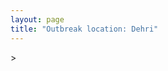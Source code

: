 ```yaml
---
layout: page
title: "Outbreak location: Dehri"
---
```

<div id="mapid">
<script src="https://buda-magenta.github.io/hazard_map/load_map.js"></script>
><script>
var marker_outbreak = L.marker([28.651718, 77.221939],{"autoPan": true}).addTo(map); marker_outbreak.bindTooltip("Dehri").openTooltip();

var circle_1 = L.circle([24.796436, 85.007956], {"pane": "markerPane", "color": "red", "fill": true, "fillOpacity": 0.2, "fillRule": "evenodd", "lineCap": "round", "lineJoin": "round", "opacity": 1.0, "radius": 169382, "stroke": true, "weight": 3}).addTo(map);
circle_1.bindTooltip("Gaya<br>rank: 1<br>hazard index: 0.169383")
circle_1.bindPopup('<a href="https://buda-magenta.github.io/hazard_map/Gaya">Gaya</a>')

var circle_2 = L.circle([24.900100, 84.018211], {"pane": "markerPane", "color": "red", "fill": true, "fillOpacity": 0.2, "fillRule": "evenodd", "lineCap": "round", "lineJoin": "round", "opacity": 1.0, "radius": 58634, "stroke": true, "weight": 3}).addTo(map);
circle_2.bindTooltip("Sasaram<br>rank: 2<br>hazard index: 0.058635")
circle_2.bindPopup('<a href="https://buda-magenta.github.io/hazard_map/Sasaram">Sasaram</a>')

var circle_3 = L.circle([23.967515, 85.438846], {"pane": "markerPane", "color": "red", "fill": true, "fillOpacity": 0.2, "fillRule": "evenodd", "lineCap": "round", "lineJoin": "round", "opacity": 1.0, "radius": 45332, "stroke": true, "weight": 3}).addTo(map);
circle_3.bindTooltip("Hazaribagh<br>rank: 3<br>hazard index: 0.045333")
circle_3.bindPopup('<a href="https://buda-magenta.github.io/hazard_map/Hazaribagh">Hazaribagh</a>')

var circle_4 = L.circle([25.609324, 85.123525], {"pane": "markerPane", "color": "red", "fill": true, "fillOpacity": 0.2, "fillRule": "evenodd", "lineCap": "round", "lineJoin": "round", "opacity": 1.0, "radius": 23903, "stroke": true, "weight": 3}).addTo(map);
circle_4.bindTooltip("Patna<br>rank: 4<br>hazard index: 0.023904")
circle_4.bindPopup('<a href="https://buda-magenta.github.io/hazard_map/Patna">Patna</a>')

var circle_5 = L.circle([25.280733, 83.125128], {"pane": "markerPane", "color": "red", "fill": true, "fillOpacity": 0.2, "fillRule": "evenodd", "lineCap": "round", "lineJoin": "round", "opacity": 1.0, "radius": 23609, "stroke": true, "weight": 3}).addTo(map);
circle_5.bindTooltip("Mughal Sarai<br>rank: 5<br>hazard index: 0.023610")
circle_5.bindPopup('<a href="https://buda-magenta.github.io/hazard_map/Mughal_Sarai">Mughal Sarai</a>')

var circle_6 = L.circle([28.651718, 77.221939], {"pane": "markerPane", "color": "red", "fill": true, "fillOpacity": 0.2, "fillRule": "evenodd", "lineCap": "round", "lineJoin": "round", "opacity": 1.0, "radius": 18173, "stroke": true, "weight": 3}).addTo(map);
circle_6.bindTooltip("Delhi<br>rank: 6<br>hazard index: 0.018173")
circle_6.bindPopup('<a href="https://buda-magenta.github.io/hazard_map/Delhi">Delhi</a>')

var circle_7 = L.circle([23.370035, 85.325013], {"pane": "markerPane", "color": "red", "fill": true, "fillOpacity": 0.2, "fillRule": "evenodd", "lineCap": "round", "lineJoin": "round", "opacity": 1.0, "radius": 7038, "stroke": true, "weight": 3}).addTo(map);
circle_7.bindTooltip("Ranchi<br>rank: 7<br>hazard index: 0.007038")
circle_7.bindPopup('<a href="https://buda-magenta.github.io/hazard_map/Ranchi">Ranchi</a>')

var circle_8 = L.circle([25.623457, 84.596839], {"pane": "markerPane", "color": "red", "fill": true, "fillOpacity": 0.2, "fillRule": "evenodd", "lineCap": "round", "lineJoin": "round", "opacity": 1.0, "radius": 5085, "stroke": true, "weight": 3}).addTo(map);
circle_8.bindTooltip("Arrah<br>rank: 8<br>hazard index: 0.005086")
circle_8.bindPopup('<a href="https://buda-magenta.github.io/hazard_map/Arrah">Arrah</a>')

var circle_9 = L.circle([25.329791, 86.456777], {"pane": "markerPane", "color": "red", "fill": true, "fillOpacity": 0.2, "fillRule": "evenodd", "lineCap": "round", "lineJoin": "round", "opacity": 1.0, "radius": 4986, "stroke": true, "weight": 3}).addTo(map);
circle_9.bindTooltip("Jamalpur<br>rank: 9<br>hazard index: 0.004986")
circle_9.bindPopup('<a href="https://buda-magenta.github.io/hazard_map/Jamalpur">Jamalpur</a>')

var circle_10 = L.circle([23.795281, 86.430964], {"pane": "markerPane", "color": "red", "fill": true, "fillOpacity": 0.2, "fillRule": "evenodd", "lineCap": "round", "lineJoin": "round", "opacity": 1.0, "radius": 4599, "stroke": true, "weight": 3}).addTo(map);
circle_10.bindTooltip("Dhanbad<br>rank: 10<br>hazard index: 0.004599")
circle_10.bindPopup('<a href="https://buda-magenta.github.io/hazard_map/Dhanbad">Dhanbad</a>')

var circle_11 = L.circle([25.335649, 83.007629], {"pane": "markerPane", "color": "red", "fill": true, "fillOpacity": 0.2, "fillRule": "evenodd", "lineCap": "round", "lineJoin": "round", "opacity": 1.0, "radius": 4183, "stroke": true, "weight": 3}).addTo(map);
circle_11.bindTooltip("Varanasi<br>rank: 11<br>hazard index: 0.004183")
circle_11.bindPopup('<a href="https://buda-magenta.github.io/hazard_map/Varanasi">Varanasi</a>')

var circle_12 = L.circle([27.175255, 78.009816], {"pane": "markerPane", "color": "red", "fill": true, "fillOpacity": 0.2, "fillRule": "evenodd", "lineCap": "round", "lineJoin": "round", "opacity": 1.0, "radius": 2326, "stroke": true, "weight": 3}).addTo(map);
circle_12.bindTooltip("Agra<br>rank: 12<br>hazard index: 0.002326")
circle_12.bindPopup('<a href="https://buda-magenta.github.io/hazard_map/Agra">Agra</a>')

var circle_13 = L.circle([25.562071, 84.015672], {"pane": "markerPane", "color": "red", "fill": true, "fillOpacity": 0.2, "fillRule": "evenodd", "lineCap": "round", "lineJoin": "round", "opacity": 1.0, "radius": 2004, "stroke": true, "weight": 3}).addTo(map);
circle_13.bindTooltip("Buxar<br>rank: 13<br>hazard index: 0.002004")
circle_13.bindPopup('<a href="https://buda-magenta.github.io/hazard_map/Buxar">Buxar</a>')

var circle_14 = L.circle([28.402979, 77.310384], {"pane": "markerPane", "color": "red", "fill": true, "fillOpacity": 0.2, "fillRule": "evenodd", "lineCap": "round", "lineJoin": "round", "opacity": 1.0, "radius": 1980, "stroke": true, "weight": 3}).addTo(map);
circle_14.bindTooltip("Faridabad<br>rank: 14<br>hazard index: 0.001980")
circle_14.bindPopup('<a href="https://buda-magenta.github.io/hazard_map/Faridabad">Faridabad</a>')

var circle_15 = L.circle([22.541418, 88.357691], {"pane": "markerPane", "color": "red", "fill": true, "fillOpacity": 0.2, "fillRule": "evenodd", "lineCap": "round", "lineJoin": "round", "opacity": 1.0, "radius": 1915, "stroke": true, "weight": 3}).addTo(map);
circle_15.bindTooltip("Kolkata<br>rank: 15<br>hazard index: 0.001916")
circle_15.bindPopup('<a href="https://buda-magenta.github.io/hazard_map/Kolkata">Kolkata</a>')

var circle_16 = L.circle([29.000653, 77.768229], {"pane": "markerPane", "color": "red", "fill": true, "fillOpacity": 0.2, "fillRule": "evenodd", "lineCap": "round", "lineJoin": "round", "opacity": 1.0, "radius": 1845, "stroke": true, "weight": 3}).addTo(map);
circle_16.bindTooltip("Meerut<br>rank: 16<br>hazard index: 0.001846")
circle_16.bindPopup('<a href="https://buda-magenta.github.io/hazard_map/Meerut">Meerut</a>')

var circle_17 = L.circle([25.152471, 85.006878], {"pane": "markerPane", "color": "red", "fill": true, "fillOpacity": 0.2, "fillRule": "evenodd", "lineCap": "round", "lineJoin": "round", "opacity": 1.0, "radius": 1486, "stroke": true, "weight": 3}).addTo(map);
circle_17.bindTooltip("Jehanabad<br>rank: 17<br>hazard index: 0.001487")
circle_17.bindPopup('<a href="https://buda-magenta.github.io/hazard_map/Jehanabad">Jehanabad</a>')

var circle_18 = L.circle([28.863842, 78.805778], {"pane": "markerPane", "color": "red", "fill": true, "fillOpacity": 0.2, "fillRule": "evenodd", "lineCap": "round", "lineJoin": "round", "opacity": 1.0, "radius": 1380, "stroke": true, "weight": 3}).addTo(map);
circle_18.bindTooltip("Moradabad<br>rank: 18<br>hazard index: 0.001380")
circle_18.bindPopup('<a href="https://buda-magenta.github.io/hazard_map/Moradabad">Moradabad</a>')

var circle_19 = L.circle([20.266777, 85.843559], {"pane": "markerPane", "color": "red", "fill": true, "fillOpacity": 0.2, "fillRule": "evenodd", "lineCap": "round", "lineJoin": "round", "opacity": 1.0, "radius": 1307, "stroke": true, "weight": 3}).addTo(map);
circle_19.bindTooltip("Bhubaneswar<br>rank: 19<br>hazard index: 0.001307")
circle_19.bindPopup('<a href="https://buda-magenta.github.io/hazard_map/Bhubaneswar">Bhubaneswar</a>')

var circle_20 = L.circle([27.876990, 78.137290], {"pane": "markerPane", "color": "red", "fill": true, "fillOpacity": 0.2, "fillRule": "evenodd", "lineCap": "round", "lineJoin": "round", "opacity": 1.0, "radius": 1260, "stroke": true, "weight": 3}).addTo(map);
circle_20.bindTooltip("Aligarh<br>rank: 20<br>hazard index: 0.001261")
circle_20.bindPopup('<a href="https://buda-magenta.github.io/hazard_map/Aligarh">Aligarh</a>')

var circle_21 = L.circle([28.428262, 77.002700], {"pane": "markerPane", "color": "red", "fill": true, "fillOpacity": 0.2, "fillRule": "evenodd", "lineCap": "round", "lineJoin": "round", "opacity": 1.0, "radius": 1236, "stroke": true, "weight": 3}).addTo(map);
circle_21.bindTooltip("Gurgaon<br>rank: 21<br>hazard index: 0.001236")
circle_21.bindPopup('<a href="https://buda-magenta.github.io/hazard_map/Gurgaon">Gurgaon</a>')

var circle_22 = L.circle([25.286698, 87.132254], {"pane": "markerPane", "color": "red", "fill": true, "fillOpacity": 0.2, "fillRule": "evenodd", "lineCap": "round", "lineJoin": "round", "opacity": 1.0, "radius": 1172, "stroke": true, "weight": 3}).addTo(map);
circle_22.bindTooltip("Bhagalpur<br>rank: 22<br>hazard index: 0.001173")
circle_22.bindPopup('<a href="https://buda-magenta.github.io/hazard_map/Bhagalpur">Bhagalpur</a>')

var circle_23 = L.circle([23.699128, 85.991069], {"pane": "markerPane", "color": "red", "fill": true, "fillOpacity": 0.2, "fillRule": "evenodd", "lineCap": "round", "lineJoin": "round", "opacity": 1.0, "radius": 1068, "stroke": true, "weight": 3}).addTo(map);
circle_23.bindTooltip("Bokaro<br>rank: 23<br>hazard index: 0.001068")
circle_23.bindPopup('<a href="https://buda-magenta.github.io/hazard_map/Bokaro">Bokaro</a>')

var circle_24 = L.circle([22.801519, 86.202958], {"pane": "markerPane", "color": "red", "fill": true, "fillOpacity": 0.2, "fillRule": "evenodd", "lineCap": "round", "lineJoin": "round", "opacity": 1.0, "radius": 1065, "stroke": true, "weight": 3}).addTo(map);
circle_24.bindTooltip("Jamshedpur<br>rank: 24<br>hazard index: 0.001066")
circle_24.bindPopup('<a href="https://buda-magenta.github.io/hazard_map/Jamshedpur">Jamshedpur</a>')

var circle_25 = L.circle([29.988077, 77.508130], {"pane": "markerPane", "color": "red", "fill": true, "fillOpacity": 0.2, "fillRule": "evenodd", "lineCap": "round", "lineJoin": "round", "opacity": 1.0, "radius": 1047, "stroke": true, "weight": 3}).addTo(map);
circle_25.bindTooltip("Saharanpur<br>rank: 25<br>hazard index: 0.001047")
circle_25.bindPopup('<a href="https://buda-magenta.github.io/hazard_map/Saharanpur">Saharanpur</a>')

var circle_26 = L.circle([20.468600, 85.879200], {"pane": "markerPane", "color": "red", "fill": true, "fillOpacity": 0.2, "fillRule": "evenodd", "lineCap": "round", "lineJoin": "round", "opacity": 1.0, "radius": 945, "stroke": true, "weight": 3}).addTo(map);
circle_26.bindTooltip("Cuttack<br>rank: 26<br>hazard index: 0.000946")
circle_26.bindPopup('<a href="https://buda-magenta.github.io/hazard_map/Cuttack">Cuttack</a>')

var circle_27 = L.circle([28.570784, 77.327107], {"pane": "markerPane", "color": "red", "fill": true, "fillOpacity": 0.2, "fillRule": "evenodd", "lineCap": "round", "lineJoin": "round", "opacity": 1.0, "radius": 905, "stroke": true, "weight": 3}).addTo(map);
circle_27.bindTooltip("Noida<br>rank: 27<br>hazard index: 0.000906")
circle_27.bindPopup('<a href="https://buda-magenta.github.io/hazard_map/Noida">Noida</a>')

var circle_28 = L.circle([25.623400, 85.041700], {"pane": "markerPane", "color": "red", "fill": true, "fillOpacity": 0.2, "fillRule": "evenodd", "lineCap": "round", "lineJoin": "round", "opacity": 1.0, "radius": 866, "stroke": true, "weight": 3}).addTo(map);
circle_28.bindTooltip("Dinapur Nizamat<br>rank: 28<br>hazard index: 0.000866")
circle_28.bindPopup('<a href="https://buda-magenta.github.io/hazard_map/Dinapur_Nizamat">Dinapur Nizamat</a>')

var circle_29 = L.circle([27.177366, 78.389912], {"pane": "markerPane", "color": "red", "fill": true, "fillOpacity": 0.2, "fillRule": "evenodd", "lineCap": "round", "lineJoin": "round", "opacity": 1.0, "radius": 860, "stroke": true, "weight": 3}).addTo(map);
circle_29.bindTooltip("Firozabad<br>rank: 29<br>hazard index: 0.000861")
circle_29.bindPopup('<a href="https://buda-magenta.github.io/hazard_map/Firozabad">Firozabad</a>')

var circle_30 = L.circle([28.733400, 77.298600], {"pane": "markerPane", "color": "red", "fill": true, "fillOpacity": 0.2, "fillRule": "evenodd", "lineCap": "round", "lineJoin": "round", "opacity": 1.0, "radius": 722, "stroke": true, "weight": 3}).addTo(map);
circle_30.bindTooltip("Loni<br>rank: 30<br>hazard index: 0.000722")
circle_30.bindPopup('<a href="https://buda-magenta.github.io/hazard_map/Loni">Loni</a>')

var circle_31 = L.circle([23.687130, 86.974659], {"pane": "markerPane", "color": "red", "fill": true, "fillOpacity": 0.2, "fillRule": "evenodd", "lineCap": "round", "lineJoin": "round", "opacity": 1.0, "radius": 643, "stroke": true, "weight": 3}).addTo(map);
circle_31.bindTooltip("Asansol<br>rank: 31<br>hazard index: 0.000643")
circle_31.bindPopup('<a href="https://buda-magenta.github.io/hazard_map/Asansol">Asansol</a>')

var circle_32 = L.circle([26.148658, 85.340013], {"pane": "markerPane", "color": "red", "fill": true, "fillOpacity": 0.2, "fillRule": "evenodd", "lineCap": "round", "lineJoin": "round", "opacity": 1.0, "radius": 584, "stroke": true, "weight": 3}).addTo(map);
circle_32.bindTooltip("Muzaffarpur<br>rank: 32<br>hazard index: 0.000584")
circle_32.bindPopup('<a href="https://buda-magenta.github.io/hazard_map/Muzaffarpur">Muzaffarpur</a>')

var circle_33 = L.circle([30.209087, 76.339872], {"pane": "markerPane", "color": "red", "fill": true, "fillOpacity": 0.2, "fillRule": "evenodd", "lineCap": "round", "lineJoin": "round", "opacity": 1.0, "radius": 571, "stroke": true, "weight": 3}).addTo(map);
circle_33.bindTooltip("Patiala<br>rank: 33<br>hazard index: 0.000571")
circle_33.bindPopup('<a href="https://buda-magenta.github.io/hazard_map/Patiala">Patiala</a>')

var circle_34 = L.circle([29.448006, 77.740685], {"pane": "markerPane", "color": "red", "fill": true, "fillOpacity": 0.2, "fillRule": "evenodd", "lineCap": "round", "lineJoin": "round", "opacity": 1.0, "radius": 553, "stroke": true, "weight": 3}).addTo(map);
circle_34.bindTooltip("Muzaffarnagar<br>rank: 34<br>hazard index: 0.000553")
circle_34.bindPopup('<a href="https://buda-magenta.github.io/hazard_map/Muzaffarnagar">Muzaffarnagar</a>')

var circle_35 = L.circle([28.901090, 76.580194], {"pane": "markerPane", "color": "red", "fill": true, "fillOpacity": 0.2, "fillRule": "evenodd", "lineCap": "round", "lineJoin": "round", "opacity": 1.0, "radius": 526, "stroke": true, "weight": 3}).addTo(map);
circle_35.bindTooltip("Rohtak<br>rank: 35<br>hazard index: 0.000526")
circle_35.bindPopup('<a href="https://buda-magenta.github.io/hazard_map/Rohtak">Rohtak</a>')

var circle_36 = L.circle([25.438130, 81.833800], {"pane": "markerPane", "color": "red", "fill": true, "fillOpacity": 0.2, "fillRule": "evenodd", "lineCap": "round", "lineJoin": "round", "opacity": 1.0, "radius": 516, "stroke": true, "weight": 3}).addTo(map);
circle_36.bindTooltip("Allahabad<br>rank: 36<br>hazard index: 0.000517")
circle_36.bindPopup('<a href="https://buda-magenta.github.io/hazard_map/Allahabad">Allahabad</a>')

var circle_37 = L.circle([28.794068, 79.185930], {"pane": "markerPane", "color": "red", "fill": true, "fillOpacity": 0.2, "fillRule": "evenodd", "lineCap": "round", "lineJoin": "round", "opacity": 1.0, "radius": 501, "stroke": true, "weight": 3}).addTo(map);
circle_37.bindTooltip("Rampur<br>rank: 37<br>hazard index: 0.000501")
circle_37.bindPopup('<a href="https://buda-magenta.github.io/hazard_map/Rampur">Rampur</a>')

var circle_38 = L.circle([25.720581, 85.255560], {"pane": "markerPane", "color": "red", "fill": true, "fillOpacity": 0.2, "fillRule": "evenodd", "lineCap": "round", "lineJoin": "round", "opacity": 1.0, "radius": 496, "stroke": true, "weight": 3}).addTo(map);
circle_38.bindTooltip("Hajipur<br>rank: 38<br>hazard index: 0.000497")
circle_38.bindPopup('<a href="https://buda-magenta.github.io/hazard_map/Hajipur">Hajipur</a>')

var circle_39 = L.circle([27.633333, 77.583333], {"pane": "markerPane", "color": "red", "fill": true, "fillOpacity": 0.2, "fillRule": "evenodd", "lineCap": "round", "lineJoin": "round", "opacity": 1.0, "radius": 495, "stroke": true, "weight": 3}).addTo(map);
circle_39.bindTooltip("Mathura<br>rank: 39<br>hazard index: 0.000496")
circle_39.bindPopup('<a href="https://buda-magenta.github.io/hazard_map/Mathura">Mathura</a>')

var circle_40 = L.circle([23.160894, 79.949770], {"pane": "markerPane", "color": "red", "fill": true, "fillOpacity": 0.2, "fillRule": "evenodd", "lineCap": "round", "lineJoin": "round", "opacity": 1.0, "radius": 474, "stroke": true, "weight": 3}).addTo(map);
circle_40.bindTooltip("Jabalpur<br>rank: 40<br>hazard index: 0.000474")
circle_40.bindPopup('<a href="https://buda-magenta.github.io/hazard_map/Jabalpur">Jabalpur</a>')

var circle_41 = L.circle([26.838100, 80.934600], {"pane": "markerPane", "color": "red", "fill": true, "fillOpacity": 0.2, "fillRule": "evenodd", "lineCap": "round", "lineJoin": "round", "opacity": 1.0, "radius": 469, "stroke": true, "weight": 3}).addTo(map);
circle_41.bindTooltip("Lucknow<br>rank: 41<br>hazard index: 0.000470")
circle_41.bindPopup('<a href="https://buda-magenta.github.io/hazard_map/Lucknow">Lucknow</a>')

var circle_42 = L.circle([27.639077, 76.614452], {"pane": "markerPane", "color": "red", "fill": true, "fillOpacity": 0.2, "fillRule": "evenodd", "lineCap": "round", "lineJoin": "round", "opacity": 1.0, "radius": 444, "stroke": true, "weight": 3}).addTo(map);
circle_42.bindTooltip("Alwar<br>rank: 42<br>hazard index: 0.000445")
circle_42.bindPopup('<a href="https://buda-magenta.github.io/hazard_map/Alwar">Alwar</a>')

var circle_43 = L.circle([26.460914, 80.321759], {"pane": "markerPane", "color": "red", "fill": true, "fillOpacity": 0.2, "fillRule": "evenodd", "lineCap": "round", "lineJoin": "round", "opacity": 1.0, "radius": 437, "stroke": true, "weight": 3}).addTo(map);
circle_43.bindTooltip("Kanpur<br>rank: 43<br>hazard index: 0.000437")
circle_43.bindPopup('<a href="https://buda-magenta.github.io/hazard_map/Kanpur">Kanpur</a>')

var circle_44 = L.circle([29.168807, 75.746110], {"pane": "markerPane", "color": "red", "fill": true, "fillOpacity": 0.2, "fillRule": "evenodd", "lineCap": "round", "lineJoin": "round", "opacity": 1.0, "radius": 424, "stroke": true, "weight": 3}).addTo(map);
circle_44.bindTooltip("Hisar<br>rank: 44<br>hazard index: 0.000425")
circle_44.bindPopup('<a href="https://buda-magenta.github.io/hazard_map/Hisar">Hisar</a>')

var circle_45 = L.circle([29.391275, 76.977168], {"pane": "markerPane", "color": "red", "fill": true, "fillOpacity": 0.2, "fillRule": "evenodd", "lineCap": "round", "lineJoin": "round", "opacity": 1.0, "radius": 416, "stroke": true, "weight": 3}).addTo(map);
circle_45.bindTooltip("Panipat<br>rank: 45<br>hazard index: 0.000417")
circle_45.bindPopup('<a href="https://buda-magenta.github.io/hazard_map/Panipat">Panipat</a>')

var circle_46 = L.circle([29.680327, 76.989625], {"pane": "markerPane", "color": "red", "fill": true, "fillOpacity": 0.2, "fillRule": "evenodd", "lineCap": "round", "lineJoin": "round", "opacity": 1.0, "radius": 406, "stroke": true, "weight": 3}).addTo(map);
circle_46.bindTooltip("Karnal<br>rank: 46<br>hazard index: 0.000406")
circle_46.bindPopup('<a href="https://buda-magenta.github.io/hazard_map/Karnal">Karnal</a>')

var circle_47 = L.circle([29.003314, 77.016732], {"pane": "markerPane", "color": "red", "fill": true, "fillOpacity": 0.2, "fillRule": "evenodd", "lineCap": "round", "lineJoin": "round", "opacity": 1.0, "radius": 392, "stroke": true, "weight": 3}).addTo(map);
circle_47.bindTooltip("Sonipat<br>rank: 47<br>hazard index: 0.000392")
circle_47.bindPopup('<a href="https://buda-magenta.github.io/hazard_map/Sonipat">Sonipat</a>')

var circle_48 = L.circle([28.740613, 77.835426], {"pane": "markerPane", "color": "red", "fill": true, "fillOpacity": 0.2, "fillRule": "evenodd", "lineCap": "round", "lineJoin": "round", "opacity": 1.0, "radius": 370, "stroke": true, "weight": 3}).addTo(map);
circle_48.bindTooltip("Hapur<br>rank: 48<br>hazard index: 0.000371")
circle_48.bindPopup('<a href="https://buda-magenta.github.io/hazard_map/Hapur">Hapur</a>')

var circle_49 = L.circle([27.265212, 77.369126], {"pane": "markerPane", "color": "red", "fill": true, "fillOpacity": 0.2, "fillRule": "evenodd", "lineCap": "round", "lineJoin": "round", "opacity": 1.0, "radius": 368, "stroke": true, "weight": 3}).addTo(map);
circle_49.bindTooltip("Bharatpur<br>rank: 49<br>hazard index: 0.000369")
circle_49.bindPopup('<a href="https://buda-magenta.github.io/hazard_map/Bharatpur">Bharatpur</a>')

var circle_50 = L.circle([23.535048, 87.338043], {"pane": "markerPane", "color": "red", "fill": true, "fillOpacity": 0.2, "fillRule": "evenodd", "lineCap": "round", "lineJoin": "round", "opacity": 1.0, "radius": 347, "stroke": true, "weight": 3}).addTo(map);
circle_50.bindTooltip("Durgapur<br>rank: 50<br>hazard index: 0.000348")
circle_50.bindPopup('<a href="https://buda-magenta.github.io/hazard_map/Durgapur">Durgapur</a>')

var circle_51 = L.circle([29.938447, 78.145298], {"pane": "markerPane", "color": "red", "fill": true, "fillOpacity": 0.2, "fillRule": "evenodd", "lineCap": "round", "lineJoin": "round", "opacity": 1.0, "radius": 331, "stroke": true, "weight": 3}).addTo(map);
circle_51.bindTooltip("Haridwar<br>rank: 51<br>hazard index: 0.000332")
circle_51.bindPopup('<a href="https://buda-magenta.github.io/hazard_map/Haridwar">Haridwar</a>')

var circle_52 = L.circle([26.083143, 86.032571], {"pane": "markerPane", "color": "red", "fill": true, "fillOpacity": 0.2, "fillRule": "evenodd", "lineCap": "round", "lineJoin": "round", "opacity": 1.0, "radius": 329, "stroke": true, "weight": 3}).addTo(map);
circle_52.bindTooltip("Darbhanga<br>rank: 52<br>hazard index: 0.000330")
circle_52.bindPopup('<a href="https://buda-magenta.github.io/hazard_map/Darbhanga">Darbhanga</a>')

var circle_53 = L.circle([25.133173, 86.525040], {"pane": "markerPane", "color": "red", "fill": true, "fillOpacity": 0.2, "fillRule": "evenodd", "lineCap": "round", "lineJoin": "round", "opacity": 1.0, "radius": 322, "stroke": true, "weight": 3}).addTo(map);
circle_53.bindTooltip("Kharagpur<br>rank: 53<br>hazard index: 0.000323")
circle_53.bindPopup('<a href="https://buda-magenta.github.io/hazard_map/Kharagpur">Kharagpur</a>')

var circle_54 = L.circle([23.730215, 86.839671], {"pane": "markerPane", "color": "red", "fill": true, "fillOpacity": 0.2, "fillRule": "evenodd", "lineCap": "round", "lineJoin": "round", "opacity": 1.0, "radius": 317, "stroke": true, "weight": 3}).addTo(map);
circle_54.bindTooltip("Kulti<br>rank: 54<br>hazard index: 0.000318")
circle_54.bindPopup('<a href="https://buda-magenta.github.io/hazard_map/Kulti">Kulti</a>')

var circle_55 = L.circle([28.388861, 77.974798], {"pane": "markerPane", "color": "red", "fill": true, "fillOpacity": 0.2, "fillRule": "evenodd", "lineCap": "round", "lineJoin": "round", "opacity": 1.0, "radius": 314, "stroke": true, "weight": 3}).addTo(map);
circle_55.bindTooltip("Bulandshahr<br>rank: 55<br>hazard index: 0.000314")
circle_55.bindPopup('<a href="https://buda-magenta.github.io/hazard_map/Bulandshahr">Bulandshahr</a>')

var circle_56 = L.circle([19.807608, 85.825254], {"pane": "markerPane", "color": "red", "fill": true, "fillOpacity": 0.2, "fillRule": "evenodd", "lineCap": "round", "lineJoin": "round", "opacity": 1.0, "radius": 313, "stroke": true, "weight": 3}).addTo(map);
circle_56.bindTooltip("Puri<br>rank: 56<br>hazard index: 0.000314")
circle_56.bindPopup('<a href="https://buda-magenta.github.io/hazard_map/Puri">Puri</a>')

var circle_57 = L.circle([25.205305, 85.514612], {"pane": "markerPane", "color": "red", "fill": true, "fillOpacity": 0.2, "fillRule": "evenodd", "lineCap": "round", "lineJoin": "round", "opacity": 1.0, "radius": 312, "stroke": true, "weight": 3}).addTo(map);
circle_57.bindTooltip("Biharsharif<br>rank: 57<br>hazard index: 0.000312")
circle_57.bindPopup('<a href="https://buda-magenta.github.io/hazard_map/Biharsharif">Biharsharif</a>')

var circle_58 = L.circle([28.618753, 78.550874], {"pane": "markerPane", "color": "red", "fill": true, "fillOpacity": 0.2, "fillRule": "evenodd", "lineCap": "round", "lineJoin": "round", "opacity": 1.0, "radius": 312, "stroke": true, "weight": 3}).addTo(map);
circle_58.bindTooltip("Sambhal<br>rank: 58<br>hazard index: 0.000312")
circle_58.bindPopup('<a href="https://buda-magenta.github.io/hazard_map/Sambhal">Sambhal</a>')

var circle_59 = L.circle([19.075990, 72.877393], {"pane": "markerPane", "color": "red", "fill": true, "fillOpacity": 0.2, "fillRule": "evenodd", "lineCap": "round", "lineJoin": "round", "opacity": 1.0, "radius": 312, "stroke": true, "weight": 3}).addTo(map);
circle_59.bindTooltip("Mumbai<br>rank: 59<br>hazard index: 0.000312")
circle_59.bindPopup('<a href="https://buda-magenta.github.io/hazard_map/Mumbai">Mumbai</a>')

var circle_60 = L.circle([30.129326, 77.245483], {"pane": "markerPane", "color": "red", "fill": true, "fillOpacity": 0.2, "fillRule": "evenodd", "lineCap": "round", "lineJoin": "round", "opacity": 1.0, "radius": 311, "stroke": true, "weight": 3}).addTo(map);
circle_60.bindTooltip("Jagadhri<br>rank: 60<br>hazard index: 0.000312")
circle_60.bindPopup('<a href="https://buda-magenta.github.io/hazard_map/Jagadhri">Jagadhri</a>')

var circle_61 = L.circle([28.793170, 76.139128], {"pane": "markerPane", "color": "red", "fill": true, "fillOpacity": 0.2, "fillRule": "evenodd", "lineCap": "round", "lineJoin": "round", "opacity": 1.0, "radius": 278, "stroke": true, "weight": 3}).addTo(map);
circle_61.bindTooltip("Bhiwani<br>rank: 61<br>hazard index: 0.000279")
circle_61.bindPopup('<a href="https://buda-magenta.github.io/hazard_map/Bhiwani">Bhiwani</a>')

var circle_62 = L.circle([28.923397, 78.488317], {"pane": "markerPane", "color": "red", "fill": true, "fillOpacity": 0.2, "fillRule": "evenodd", "lineCap": "round", "lineJoin": "round", "opacity": 1.0, "radius": 277, "stroke": true, "weight": 3}).addTo(map);
circle_62.bindTooltip("Amroha<br>rank: 62<br>hazard index: 0.000278")
circle_62.bindPopup('<a href="https://buda-magenta.github.io/hazard_map/Amroha">Amroha</a>')

var circle_63 = L.circle([28.753900, 77.399900], {"pane": "markerPane", "color": "red", "fill": true, "fillOpacity": 0.2, "fillRule": "evenodd", "lineCap": "round", "lineJoin": "round", "opacity": 1.0, "radius": 273, "stroke": true, "weight": 3}).addTo(map);
circle_63.bindTooltip("Khora<br>rank: 63<br>hazard index: 0.000273")
circle_63.bindPopup('<a href="https://buda-magenta.github.io/hazard_map/Khora">Khora</a>')

var circle_64 = L.circle([25.512719, 86.090571], {"pane": "markerPane", "color": "red", "fill": true, "fillOpacity": 0.2, "fillRule": "evenodd", "lineCap": "round", "lineJoin": "round", "opacity": 1.0, "radius": 264, "stroke": true, "weight": 3}).addTo(map);
circle_64.bindTooltip("Begusarai<br>rank: 64<br>hazard index: 0.000265")
circle_64.bindPopup('<a href="https://buda-magenta.github.io/hazard_map/Begusarai">Begusarai</a>')

var circle_65 = L.circle([28.660965, 76.834676], {"pane": "markerPane", "color": "red", "fill": true, "fillOpacity": 0.2, "fillRule": "evenodd", "lineCap": "round", "lineJoin": "round", "opacity": 1.0, "radius": 240, "stroke": true, "weight": 3}).addTo(map);
circle_65.bindTooltip("Bahadurgarh<br>rank: 65<br>hazard index: 0.000240")
circle_65.bindPopup('<a href="https://buda-magenta.github.io/hazard_map/Bahadurgarh">Bahadurgarh</a>')

var circle_66 = L.circle([29.301826, 76.338471], {"pane": "markerPane", "color": "red", "fill": true, "fillOpacity": 0.2, "fillRule": "evenodd", "lineCap": "round", "lineJoin": "round", "opacity": 1.0, "radius": 234, "stroke": true, "weight": 3}).addTo(map);
circle_66.bindTooltip("Jind<br>rank: 66<br>hazard index: 0.000234")
circle_66.bindPopup('<a href="https://buda-magenta.github.io/hazard_map/Jind">Jind</a>')

var circle_67 = L.circle([28.068312, 79.046073], {"pane": "markerPane", "color": "red", "fill": true, "fillOpacity": 0.2, "fillRule": "evenodd", "lineCap": "round", "lineJoin": "round", "opacity": 1.0, "radius": 224, "stroke": true, "weight": 3}).addTo(map);
circle_67.bindTooltip("Budaun<br>rank: 67<br>hazard index: 0.000224")
circle_67.bindPopup('<a href="https://buda-magenta.github.io/hazard_map/Budaun">Budaun</a>')

var circle_68 = L.circle([29.993040, 76.829223], {"pane": "markerPane", "color": "red", "fill": true, "fillOpacity": 0.2, "fillRule": "evenodd", "lineCap": "round", "lineJoin": "round", "opacity": 1.0, "radius": 218, "stroke": true, "weight": 3}).addTo(map);
circle_68.bindTooltip("Thanesar<br>rank: 68<br>hazard index: 0.000218")
circle_68.bindPopup('<a href="https://buda-magenta.github.io/hazard_map/Thanesar">Thanesar</a>')

var circle_69 = L.circle([30.211200, 77.286390], {"pane": "markerPane", "color": "red", "fill": true, "fillOpacity": 0.2, "fillRule": "evenodd", "lineCap": "round", "lineJoin": "round", "opacity": 1.0, "radius": 216, "stroke": true, "weight": 3}).addTo(map);
circle_69.bindTooltip("Yamunanagar<br>rank: 69<br>hazard index: 0.000216")
circle_69.bindPopup('<a href="https://buda-magenta.github.io/hazard_map/Yamunanagar">Yamunanagar</a>')

var circle_70 = L.circle([28.079690, 75.541768], {"pane": "markerPane", "color": "red", "fill": true, "fillOpacity": 0.2, "fillRule": "evenodd", "lineCap": "round", "lineJoin": "round", "opacity": 1.0, "radius": 212, "stroke": true, "weight": 3}).addTo(map);
circle_70.bindTooltip("Jhunjhunun<br>rank: 70<br>hazard index: 0.000213")
circle_70.bindPopup('<a href="https://buda-magenta.github.io/hazard_map/Jhunjhunun">Jhunjhunun</a>')

var circle_71 = L.circle([29.822821, 76.378310], {"pane": "markerPane", "color": "red", "fill": true, "fillOpacity": 0.2, "fillRule": "evenodd", "lineCap": "round", "lineJoin": "round", "opacity": 1.0, "radius": 203, "stroke": true, "weight": 3}).addTo(map);
circle_71.bindTooltip("Kaithal<br>rank: 71<br>hazard index: 0.000204")
circle_71.bindPopup('<a href="https://buda-magenta.github.io/hazard_map/Kaithal">Kaithal</a>')

var circle_72 = L.circle([28.195647, 76.616518], {"pane": "markerPane", "color": "red", "fill": true, "fillOpacity": 0.2, "fillRule": "evenodd", "lineCap": "round", "lineJoin": "round", "opacity": 1.0, "radius": 201, "stroke": true, "weight": 3}).addTo(map);
circle_72.bindTooltip("Rewari<br>rank: 72<br>hazard index: 0.000202")
circle_72.bindPopup('<a href="https://buda-magenta.github.io/hazard_map/Rewari">Rewari</a>')

var circle_73 = L.circle([29.211757, 78.961731], {"pane": "markerPane", "color": "red", "fill": true, "fillOpacity": 0.2, "fillRule": "evenodd", "lineCap": "round", "lineJoin": "round", "opacity": 1.0, "radius": 200, "stroke": true, "weight": 3}).addTo(map);
circle_73.bindTooltip("Kashipur<br>rank: 73<br>hazard index: 0.000200")
circle_73.bindPopup('<a href="https://buda-magenta.github.io/hazard_map/Kashipur">Kashipur</a>')

var circle_74 = L.circle([29.869350, 77.890212], {"pane": "markerPane", "color": "red", "fill": true, "fillOpacity": 0.2, "fillRule": "evenodd", "lineCap": "round", "lineJoin": "round", "opacity": 1.0, "radius": 196, "stroke": true, "weight": 3}).addTo(map);
circle_74.bindTooltip("Roorkee<br>rank: 74<br>hazard index: 0.000197")
circle_74.bindPopup('<a href="https://buda-magenta.github.io/hazard_map/Roorkee">Roorkee</a>')

var circle_75 = L.circle([27.573243, 78.111739], {"pane": "markerPane", "color": "red", "fill": true, "fillOpacity": 0.2, "fillRule": "evenodd", "lineCap": "round", "lineJoin": "round", "opacity": 1.0, "radius": 196, "stroke": true, "weight": 3}).addTo(map);
circle_75.bindTooltip("Hathras<br>rank: 75<br>hazard index: 0.000196")
circle_75.bindPopup('<a href="https://buda-magenta.github.io/hazard_map/Hathras">Hathras</a>')

var circle_76 = L.circle([25.531031, 78.652689], {"pane": "markerPane", "color": "red", "fill": true, "fillOpacity": 0.2, "fillRule": "evenodd", "lineCap": "round", "lineJoin": "round", "opacity": 1.0, "radius": 194, "stroke": true, "weight": 3}).addTo(map);
circle_76.bindTooltip("Jhansi<br>rank: 76<br>hazard index: 0.000194")
circle_76.bindPopup('<a href="https://buda-magenta.github.io/hazard_map/Jhansi">Jhansi</a>')

var circle_77 = L.circle([28.176959, 77.373112], {"pane": "markerPane", "color": "red", "fill": true, "fillOpacity": 0.2, "fillRule": "evenodd", "lineCap": "round", "lineJoin": "round", "opacity": 1.0, "radius": 189, "stroke": true, "weight": 3}).addTo(map);
circle_77.bindTooltip("Palwal<br>rank: 77<br>hazard index: 0.000190")
circle_77.bindPopup('<a href="https://buda-magenta.github.io/hazard_map/Palwal">Palwal</a>')

var circle_78 = L.circle([21.500000, 86.750000], {"pane": "markerPane", "color": "red", "fill": true, "fillOpacity": 0.2, "fillRule": "evenodd", "lineCap": "round", "lineJoin": "round", "opacity": 1.0, "radius": 184, "stroke": true, "weight": 3}).addTo(map);
circle_78.bindTooltip("Baleshwar<br>rank: 78<br>hazard index: 0.000184")
circle_78.bindPopup('<a href="https://buda-magenta.github.io/hazard_map/Baleshwar">Baleshwar</a>')

var circle_79 = L.circle([30.384367, 76.770421], {"pane": "markerPane", "color": "red", "fill": true, "fillOpacity": 0.2, "fillRule": "evenodd", "lineCap": "round", "lineJoin": "round", "opacity": 1.0, "radius": 182, "stroke": true, "weight": 3}).addTo(map);
circle_79.bindTooltip("Ambala<br>rank: 79<br>hazard index: 0.000183")
circle_79.bindPopup('<a href="https://buda-magenta.github.io/hazard_map/Ambala">Ambala</a>')

var circle_80 = L.circle([25.832642, 86.614893], {"pane": "markerPane", "color": "red", "fill": true, "fillOpacity": 0.2, "fillRule": "evenodd", "lineCap": "round", "lineJoin": "round", "opacity": 1.0, "radius": 179, "stroke": true, "weight": 3}).addTo(map);
circle_80.bindTooltip("Saharsa<br>rank: 80<br>hazard index: 0.000180")
circle_80.bindPopup('<a href="https://buda-magenta.github.io/hazard_map/Saharsa">Saharsa</a>')

var circle_81 = L.circle([25.954628, 83.647350], {"pane": "markerPane", "color": "red", "fill": true, "fillOpacity": 0.2, "fillRule": "evenodd", "lineCap": "round", "lineJoin": "round", "opacity": 1.0, "radius": 177, "stroke": true, "weight": 3}).addTo(map);
circle_81.bindTooltip("Maunath Bhanjan<br>rank: 81<br>hazard index: 0.000178")
circle_81.bindPopup('<a href="https://buda-magenta.github.io/hazard_map/Maunath_Bhanjan">Maunath Bhanjan</a>')

var circle_82 = L.circle([28.826162, 77.541656], {"pane": "markerPane", "color": "red", "fill": true, "fillOpacity": 0.2, "fillRule": "evenodd", "lineCap": "round", "lineJoin": "round", "opacity": 1.0, "radius": 177, "stroke": true, "weight": 3}).addTo(map);
circle_82.bindTooltip("Modinagar<br>rank: 82<br>hazard index: 0.000177")
circle_82.bindPopup('<a href="https://buda-magenta.github.io/hazard_map/Modinagar">Modinagar</a>')

var circle_83 = L.circle([26.915458, 75.818982], {"pane": "markerPane", "color": "red", "fill": true, "fillOpacity": 0.2, "fillRule": "evenodd", "lineCap": "round", "lineJoin": "round", "opacity": 1.0, "radius": 173, "stroke": true, "weight": 3}).addTo(map);
circle_83.bindTooltip("Jaipur<br>rank: 83<br>hazard index: 0.000174")
circle_83.bindPopup('<a href="https://buda-magenta.github.io/hazard_map/Jaipur">Jaipur</a>')

var circle_84 = L.circle([28.488378, 78.735249], {"pane": "markerPane", "color": "red", "fill": true, "fillOpacity": 0.2, "fillRule": "evenodd", "lineCap": "round", "lineJoin": "round", "opacity": 1.0, "radius": 168, "stroke": true, "weight": 3}).addTo(map);
circle_84.bindTooltip("Chandausi<br>rank: 84<br>hazard index: 0.000168")
circle_84.bindPopup('<a href="https://buda-magenta.github.io/hazard_map/Chandausi">Chandausi</a>')

var circle_85 = L.circle([23.332200, 86.361600], {"pane": "markerPane", "color": "red", "fill": true, "fillOpacity": 0.2, "fillRule": "evenodd", "lineCap": "round", "lineJoin": "round", "opacity": 1.0, "radius": 168, "stroke": true, "weight": 3}).addTo(map);
circle_85.bindTooltip("Purulia<br>rank: 85<br>hazard index: 0.000168")
circle_85.bindPopup('<a href="https://buda-magenta.github.io/hazard_map/Purulia">Purulia</a>')

var circle_86 = L.circle([21.063329, 86.505373], {"pane": "markerPane", "color": "red", "fill": true, "fillOpacity": 0.2, "fillRule": "evenodd", "lineCap": "round", "lineJoin": "round", "opacity": 1.0, "radius": 167, "stroke": true, "weight": 3}).addTo(map);
circle_86.bindTooltip("Bhadrak<br>rank: 86<br>hazard index: 0.000168")
circle_86.bindPopup('<a href="https://buda-magenta.github.io/hazard_map/Bhadrak">Bhadrak</a>')

var circle_87 = L.circle([30.909016, 75.851601], {"pane": "markerPane", "color": "red", "fill": true, "fillOpacity": 0.2, "fillRule": "evenodd", "lineCap": "round", "lineJoin": "round", "opacity": 1.0, "radius": 164, "stroke": true, "weight": 3}).addTo(map);
circle_87.bindTooltip("Ludhiana<br>rank: 87<br>hazard index: 0.000164")
circle_87.bindPopup('<a href="https://buda-magenta.github.io/hazard_map/Ludhiana">Ludhiana</a>')

var circle_88 = L.circle([12.979120, 77.591300], {"pane": "markerPane", "color": "red", "fill": true, "fillOpacity": 0.2, "fillRule": "evenodd", "lineCap": "round", "lineJoin": "round", "opacity": 1.0, "radius": 164, "stroke": true, "weight": 3}).addTo(map);
circle_88.bindTooltip("Bangalore<br>rank: 88<br>hazard index: 0.000164")
circle_88.bindPopup('<a href="https://buda-magenta.github.io/hazard_map/Bangalore">Bangalore</a>')

var circle_89 = L.circle([29.500882, 77.348383], {"pane": "markerPane", "color": "red", "fill": true, "fillOpacity": 0.2, "fillRule": "evenodd", "lineCap": "round", "lineJoin": "round", "opacity": 1.0, "radius": 161, "stroke": true, "weight": 3}).addTo(map);
circle_89.bindTooltip("Shamli<br>rank: 89<br>hazard index: 0.000161")
circle_89.bindPopup('<a href="https://buda-magenta.github.io/hazard_map/Shamli">Shamli</a>')

var circle_90 = L.circle([28.205907, 77.875714], {"pane": "markerPane", "color": "red", "fill": true, "fillOpacity": 0.2, "fillRule": "evenodd", "lineCap": "round", "lineJoin": "round", "opacity": 1.0, "radius": 156, "stroke": true, "weight": 3}).addTo(map);
circle_90.bindTooltip("Khurja<br>rank: 90<br>hazard index: 0.000157")
circle_90.bindPopup('<a href="https://buda-magenta.github.io/hazard_map/Khurja">Khurja</a>')

var circle_91 = L.circle([25.220812, 86.517204], {"pane": "markerPane", "color": "red", "fill": true, "fillOpacity": 0.2, "fillRule": "evenodd", "lineCap": "round", "lineJoin": "round", "opacity": 1.0, "radius": 156, "stroke": true, "weight": 3}).addTo(map);
circle_91.bindTooltip("Munger<br>rank: 91<br>hazard index: 0.000157")
circle_91.bindPopup('<a href="https://buda-magenta.github.io/hazard_map/Munger">Munger</a>')

var circle_92 = L.circle([29.154148, 77.305954], {"pane": "markerPane", "color": "red", "fill": true, "fillOpacity": 0.2, "fillRule": "evenodd", "lineCap": "round", "lineJoin": "round", "opacity": 1.0, "radius": 151, "stroke": true, "weight": 3}).addTo(map);
circle_92.bindTooltip("Baraut<br>rank: 92<br>hazard index: 0.000151")
circle_92.bindPopup('<a href="https://buda-magenta.github.io/hazard_map/Baraut">Baraut</a>')

var circle_93 = L.circle([27.883846, 78.634890], {"pane": "markerPane", "color": "red", "fill": true, "fillOpacity": 0.2, "fillRule": "evenodd", "lineCap": "round", "lineJoin": "round", "opacity": 1.0, "radius": 148, "stroke": true, "weight": 3}).addTo(map);
circle_93.bindTooltip("Kasganj<br>rank: 93<br>hazard index: 0.000148")
circle_93.bindPopup('<a href="https://buda-magenta.github.io/hazard_map/Kasganj">Kasganj</a>')

var circle_94 = L.circle([26.716413, 88.430992], {"pane": "markerPane", "color": "red", "fill": true, "fillOpacity": 0.2, "fillRule": "evenodd", "lineCap": "round", "lineJoin": "round", "opacity": 1.0, "radius": 146, "stroke": true, "weight": 3}).addTo(map);
circle_94.bindTooltip("Siliguri<br>rank: 94<br>hazard index: 0.000146")
circle_94.bindPopup('<a href="https://buda-magenta.github.io/hazard_map/Siliguri">Siliguri</a>')

var circle_95 = L.circle([25.773344, 84.784977], {"pane": "markerPane", "color": "red", "fill": true, "fillOpacity": 0.2, "fillRule": "evenodd", "lineCap": "round", "lineJoin": "round", "opacity": 1.0, "radius": 144, "stroke": true, "weight": 3}).addTo(map);
circle_95.bindTooltip("Chapra<br>rank: 95<br>hazard index: 0.000144")
circle_95.bindPopup('<a href="https://buda-magenta.github.io/hazard_map/Chapra">Chapra</a>')

var circle_96 = L.circle([28.457876, 79.405571], {"pane": "markerPane", "color": "red", "fill": true, "fillOpacity": 0.2, "fillRule": "evenodd", "lineCap": "round", "lineJoin": "round", "opacity": 1.0, "radius": 139, "stroke": true, "weight": 3}).addTo(map);
circle_96.bindTooltip("Bareilly<br>rank: 96<br>hazard index: 0.000140")
circle_96.bindPopup('<a href="https://buda-magenta.github.io/hazard_map/Bareilly">Bareilly</a>')

var circle_97 = L.circle([24.476642, 86.606732], {"pane": "markerPane", "color": "red", "fill": true, "fillOpacity": 0.2, "fillRule": "evenodd", "lineCap": "round", "lineJoin": "round", "opacity": 1.0, "radius": 132, "stroke": true, "weight": 3}).addTo(map);
circle_97.bindTooltip("Deoghar<br>rank: 97<br>hazard index: 0.000132")
circle_97.bindPopup('<a href="https://buda-magenta.github.io/hazard_map/Deoghar">Deoghar</a>')

var circle_98 = L.circle([25.572433, 83.609605], {"pane": "markerPane", "color": "red", "fill": true, "fillOpacity": 0.2, "fillRule": "evenodd", "lineCap": "round", "lineJoin": "round", "opacity": 1.0, "radius": 124, "stroke": true, "weight": 3}).addTo(map);
circle_98.bindTooltip("Medinipur<br>rank: 98<br>hazard index: 0.000124")
circle_98.bindPopup('<a href="https://buda-magenta.github.io/hazard_map/Medinipur">Medinipur</a>')

var circle_99 = L.circle([23.250000, 87.750000], {"pane": "markerPane", "color": "red", "fill": true, "fillOpacity": 0.2, "fillRule": "evenodd", "lineCap": "round", "lineJoin": "round", "opacity": 1.0, "radius": 121, "stroke": true, "weight": 3}).addTo(map);
circle_99.bindTooltip("Barddhaman<br>rank: 99<br>hazard index: 0.000121")
circle_99.bindPopup('<a href="https://buda-magenta.github.io/hazard_map/Barddhaman">Barddhaman</a>')

var circle_100 = L.circle([26.671329, 83.364583], {"pane": "markerPane", "color": "red", "fill": true, "fillOpacity": 0.2, "fillRule": "evenodd", "lineCap": "round", "lineJoin": "round", "opacity": 1.0, "radius": 119, "stroke": true, "weight": 3}).addTo(map);
circle_100.bindTooltip("Gorakhpur<br>rank: 100<br>hazard index: 0.000119")
circle_100.bindPopup('<a href="https://buda-magenta.github.io/hazard_map/Gorakhpur">Gorakhpur</a>')
</script>
</div>
